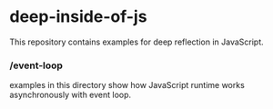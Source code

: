 # deep-inside-of-js

This repository contains examples for deep reflection in JavaScript.

### /event-loop

examples in this directory show how JavaScript runtime works asynchronously with event loop.

###
